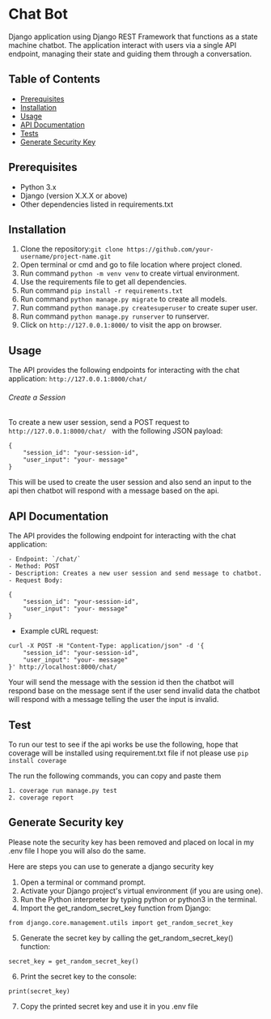 # Chat Bot

Django application using Django REST Framework that functions as a state machine chatbot. The application interact with users via a single API endpoint, managing their state and guiding them through a conversation.

## Table of Contents

- [Prerequisites](#prerequisites)
- [Installation](#installation)
- [Usage](#usage)
- [API Documentation](#api-documentation)
- [Tests](#tests)
- [Generate Security Key](#Generate-Security-key)

## Prerequisites

- Python 3.x
- Django (version X.X.X or above)
- Other dependencies listed in requirements.txt

## Installation

1. Clone the repository:``` git clone https://github.com/your-username/project-name.git ```
2. Open terminal or cmd and go to file location where project cloned.
3. Run command ``` python -m venv venv ``` to create virtual environment.
4. Use the requirements file to get all dependencies.
5. Run command ```pip install -r requirements.txt ```
6. Run command ``` python manage.py migrate ``` to create all models.
7. Run command ``` python manage.py createsuperuser ``` to create super user.
8. Run  command ``` python manage.py runserver ``` to runserver.
9. Click on ``` http://127.0.0.1:8000/ ``` to visit the app on browser.

## Usage

The API provides the following endpoints for interacting with the chat application: ``` http://127.0.0.1:8000/chat/ ```

###### Create a Session 
To create a new user session, send a POST request to ```http://127.0.0.1:8000/chat/ ``` with the following JSON payload:

``` shell
{
    "session_id": "your-session-id",
    "user_input": "your- message"
}
```
This will be used to create the user session and also send an input to the api then chatbot will respond with a message based on the api. 

## API Documentation

The API provides the following endpoint for interacting with the chat application:

``` shell
- Endpoint: `/chat/`
- Method: POST
- Description: Creates a new user session and send message to chatbot.
- Request Body:

{
    "session_id": "your-session-id",
    "user_input": "your- message"
}
```

* Example cURL request:

``` shell
curl -X POST -H "Content-Type: application/json" -d '{
    "session_id": "your-session-id",
    "user_input": "your- message"
}' http://localhost:8000/chat/

```

Your will send the message with the session id then the chatbot will respond base on the message sent if the user send invalid data the chatbot will respond with a message telling the user the input is invalid.

## Test

To run our test to see if the api works be use the following, hope that coverage will be installed using requirement.txt file if not please use ``` pip install coverage ```    

The run the following commands, you can copy and paste them
``` shell
1. coverage run manage.py test 
2. coverage report
```

## Generate Security key

Please note the security key has been removed and placed on local in my .env file I hope you will also do the same. 

Here are steps you can use to generate a django security key

1. Open a terminal or command prompt.
2. Activate your Django project's virtual environment (if you are using one).
3. Run the Python interpreter by typing python or python3 in the terminal.
4. Import the get_random_secret_key function from Django:
``` shell
from django.core.management.utils import get_random_secret_key 
```
5. Generate the secret key by calling the get_random_secret_key() function:
``` shell
secret_key = get_random_secret_key()
```
6. Print the secret key to the console:
``` shell
print(secret_key)
```
7. Copy the printed secret key and use it in you .env file